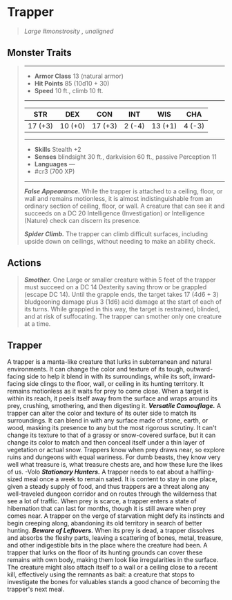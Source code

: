 # Trapper
>*Large #monstrosity , unaligned*
## Monster Traits
>___
>- **Armor Class** 13 (natural armor)
>- **Hit Points** 85 (10d10 + 30)
>- **Speed** 10 ft., climb 10 ft.
>___
>|STR|DEX|CON|INT|WIS|CHA|
>|:---:|:---:|:---:|:---:|:---:|:---:|
>|17 (+3)|10 (+0)|17 (+3)|2 (-4)|13 (+1)|4 (-3)|
>___
>- **Skills** Stealth +2
>- **Senses** blindsight 30 ft., darkvision 60 ft., passive Perception 11
>- **Languages** —
>- #cr3 (700 XP)
>___
>***False Appearance.*** While the trapper is attached to a ceiling, floor, or wall and remains motionless, it is almost indistinguishable from an ordinary section of ceiling, floor, or wall. A creature that can see it and succeeds on a DC 20 Intelligence (Investigation) or Intelligence (Nature) check can discern its presence.  
>
>***Spider Climb.*** The trapper can climb difficult surfaces, including upside down on ceilings, without needing to make an ability check.  
>
## Actions
>***Smother.*** One Large or smaller creature within 5 feet of the trapper must succeed on a DC 14 Dexterity saving throw or be grappled (escape DC 14). Until the grapple ends, the target takes 17 (4d6 + 3) bludgeoning damage plus 3 (1d6) acid damage at the start of each of its turns. While grappled in this way, the target is restrained, blinded, and at risk of suffocating. The trapper can smother only one creature at a time.
## Trapper
A trapper is a manta-like creature that lurks in subterranean and natural environments. It can change the color and texture of its tough, outward-facing side to help it blend in with its surroundings, while its soft, inward-facing side clings to the floor, wall, or ceiling in its hunting territory. It remains motionless as it waits for prey to come close. When a target is within its reach, it peels itself away from the surface and wraps around its prey, crushing, smothering, and then digesting it.
***Versatile Camouflage.***  A trapper can alter the color and texture of its outer side to match its surroundings. It can blend in with any surface made of stone, earth, or wood, masking its presence to any but the most rigorous scrutiny. It can't change its texture to that of a grassy or snow-covered surface, but it can change its color to match and then conceal itself under a thin layer of vegetation or actual snow.
Trappers know when prey draws near, so explore ruins and dungeons with equal wariness. For dumb beasts, they know very well what treasure is, what treasure chests are, and how these lure the likes of us.
-Volo
***Stationary Hunters.***  A trapper needs to eat about a halfling-sized meal once a week to remain sated. It is content to stay in one place, given a steady supply of food, and thus trappers are a threat along any well-traveled dungeon corridor and on routes through the wilderness that see a lot of traffic. When prey is scarce, a trapper enters a state of hibernation that can last for months, though it is still aware when prey comes near. A trapper on the verge of starvation might defy its instincts and begin creeping along, abandoning its old territory in search of better hunting.
***Beware of Leftovers.***  When its prey is dead, a trapper dissolves and absorbs the fleshy parts, leaving a scattering of bones, metal, treasure, and other indigestible bits in the place where the creature had been. A trapper that lurks on the floor of its hunting grounds can cover these remains with own body, making them look like irregularities in the surface. The creature might also attach itself to a wall or a ceiling close to a recent kill, effectively using the remnants as bait: a creature that stops to investigate the bones for valuables stands a good chance of becoming the trapper's next meal.